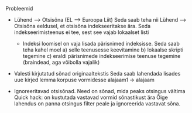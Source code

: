 Probleemid
* Lühend --> Otsisõna (EL --> Euroopa Liit)
  Seda saab teha nii Lühend --> Otsisõna eeldusel, et otsisõna indekseeritakse ära.
  Seda indekseerimisteenus ei tee, sest see vajab lokaalset listi
  * Indeksi loomisel on vaja lisada pärisnimed indeksisse. Seda saab teha kahel moel
    a) selle teenusesse keevitamine
    b) lokaalse skripti tegemine
    c) eraldi pärisnimede indekseerimise teenuse tegemine (braindead, aga võibolla vajalik)

* Valesti kirjutatud sõnad originaaltekstis
  Seda saab lahendada lisades uue kirjed lemma korpuse vormidesse alajaam1 -> alajaam

* Ignoreeritavad otsisõnad. Need on sõnad, mida peaks otsingus vältima
  Quick hack: on kustutada vastavad vormid sõnastikust ära
  Õige lahendus on panna otsingus filter peale ja ignoreerida vastavat sõna. 